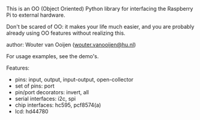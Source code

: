 This is an OO (Object Oriented) Python library 
for interfacing the Raspberry Pi to external hardware.

Don't be scared of OO: it makes your life much easier,
and you are probably already using OO features without realizing this.

author: Wouter van Ooijen (wouter.vanooijen@hu.nl)

For usage examples, see the demo's.

Features:
   - pins: input, output, input-output, open-collector
   - set of pins: port
   - pin/port decorators: invert, all
   - serial interfaces: i2c, spi
   - chip interfaces: hc595, pcf8574(a)
   - lcd: hd44780